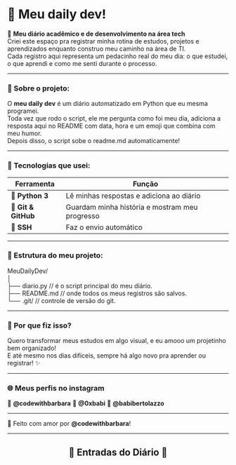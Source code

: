 # 💫 Meu daily dev!

📘 **Meu diário acadêmico e de desenvolvimento na área tech**  
Criei este espaço pra registrar minha rotina de estudos, projetos e aprendizados enquanto construo meu caminho na área de TI.  
Cada registro aqui representa um pedacinho real do meu dia: o que estudei, o que aprendi e como me senti durante o processo.  

---

### 🧭 Sobre o projeto:
O **meu daily dev** é um diário automatizado em Python que eu mesma programei.  
Toda vez que rodo o script, ele me pergunta como foi meu dia, adiciona a resposta aqui no README com data, hora e um emoji que combina com meu humor.  
Depois disso, o script sobe o readme.md automaticamente!

---

### 🧠 Tecnologias que usei:
| Ferramenta | Função |
|-------------|--------|
| 🐍 **Python 3** | Lê minhas respostas e adiciona ao diário |
| 🌿 **Git & GitHub** | Guardam minha história e mostram meu progresso |
| 🔐 **SSH** | Faz o envio automático |

---

### 📁 Estrutura do meu projeto:
MeuDailyDev/  
│  
├── diario.py  // é o script principal do meu diário.  
├── README.md  // onde todos os meus registros são salvos.  
└── .git/ // controle de versão do git.  

---

### 💜 Por que fiz isso?
Quero transformar meus estudos em algo visual, e eu amooo um projetinho bem organizado!   
E até mesmo nos dias difíceis, sempre há algo novo pra aprender ou registrar! ✨  

---
### 🌐 Meus perfis no instagram
📸 **@codewithbarbara**
📸 **@0xbabi**
📸 **@babibertolazzo**

---

🌿 Feito com amor por **@codewithbarbara**!

---
<div align="center">

## 🌱 Entradas do Diário 🌱
